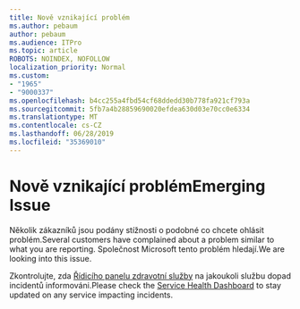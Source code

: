 ```yaml
---
title: Nově vznikající problém
ms.author: pebaum
author: pebaum
ms.audience: ITPro
ms.topic: article
ROBOTS: NOINDEX, NOFOLLOW
localization_priority: Normal
ms.custom:
- "1965"
- "9000337"
ms.openlocfilehash: b4cc255a4fbd54cf68ddedd30b778fa921cf793a
ms.sourcegitcommit: 5fb7a4b28859690020efdea630d03e70cc0e6334
ms.translationtype: MT
ms.contentlocale: cs-CZ
ms.lasthandoff: 06/28/2019
ms.locfileid: "35369010"
---
```

# <a name="emerging-issue"></a><span data-ttu-id="cc654-102">Nově vznikající problém</span><span class="sxs-lookup"><span data-stu-id="cc654-102">Emerging Issue</span></span>

<span data-ttu-id="cc654-103">Několik zákazníků jsou podány stížnosti o podobné co chcete ohlásit problém.</span><span class="sxs-lookup"><span data-stu-id="cc654-103">Several customers have complained about a problem similar to what you are reporting.</span></span> <span data-ttu-id="cc654-104">Společnost Microsoft tento problém hledají.</span><span class="sxs-lookup"><span data-stu-id="cc654-104">We are looking into this issue.</span></span>

<span data-ttu-id="cc654-105">Zkontrolujte, zda [Řídicího panelu zdravotní služby](https://admin.microsoft.com/adminportal/home#/servicehealth) na jakoukoli službu dopad incidentů informováni.</span><span class="sxs-lookup"><span data-stu-id="cc654-105">Please check the [Service Health Dashboard](https://admin.microsoft.com/adminportal/home#/servicehealth) to stay updated on any service impacting incidents.</span></span>